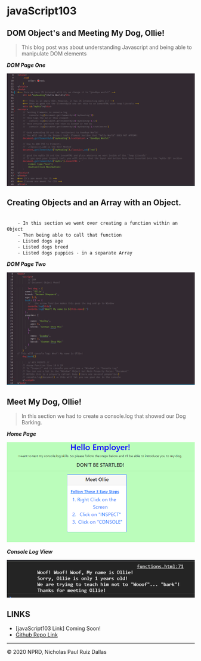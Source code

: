 # javaScript103
## DOM Object's and Meeting My Dog, Ollie! 

> This blog post was about understanding Javascript and being able to manipulate DOM elements

***DOM Page One***

![DOMEtwo](./photos/DOM_two.PNG)

## Creating Objects and an Array with an Object. 

```

    - In this section we went over creating a function within an Object
    - Then being able to call that function 
    - Listed dogs age
    - Listed dogs breed
    - Listed dogs puppies - in a separate Array

```
***DOM Page Two***

![DOMone](./photos/DOM_one.PNG)

## Meet My Dog, Ollie! 
> In this section we had to create a console.log that showed our Dog Barking.

***Home Page***

![mainPage](./photos/mainPage.PNG)

***Console Log View***

![console.Log](./photos/console.Log.PNG)

## LINKS

- [javaScript103 Link] Coming Soon!
- [Github Repo Link](https://github.com/nicholasd-uci/javaScript103)

- - -
© 2020 NPRD, Nicholas Paul Ruiz Dallas